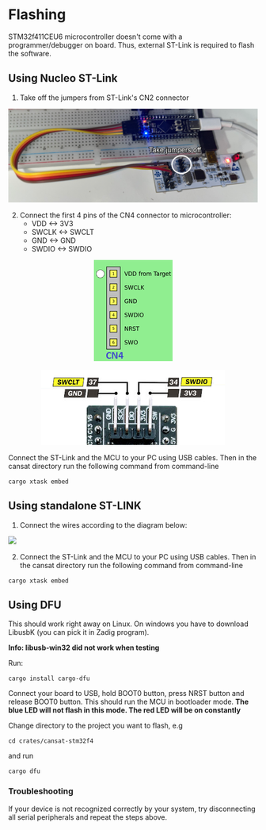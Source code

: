 # Flashing
STM32f411CEU6 microcontroller doesn't come with a programmer/debugger on board. Thus, external ST-Link is required to flash the software.

## Using Nucleo ST-Link
1. Take off the jumpers from ST-Link's CN2 connector

<p align="center">
<img src="assets/stlink-mcu.png">
</p>

2. Connect the first 4 pins of the CN4 connector to microcontroller:
    * VDD   <-> 3V3
    * SWCLK <-> SWCLT
    * GND   <-> GND
    * SWDIO <-> SWDIO

<p align="center">
<img src="assets/stlink-pinout.png">
</p>

<p align="center">
<img src="assets/mcu-stlink-pins.png">
</p>

Connect the ST-Link and the MCU to your PC using USB cables. Then in the cansat directory run the following command from command-line

```
cargo xtask embed
```

## Using standalone ST-LINK
1. Connect the wires according to the diagram below:
<p>
<img src="https://github.com/grupacosmo/cansat/assets/92270288/cedabacc-694a-4266-8d2e-87d94bb18612">
</p>

2. Connect the ST-Link and the MCU to your PC using USB cables. Then in the cansat directory run the following command from command-line

```
cargo xtask embed
```

## Using DFU
This should work right away on Linux.
On windows you have to download LibusbK (you can pick it in Zadig program).


**Info: libusb-win32 did not work when testing**

Run:
```
cargo install cargo-dfu
```
Connect your board to USB, hold BOOT0 button, press NRST button and release BOOT0 button. This should run the MCU in bootloader mode.
**The blue LED will not flash in this mode. The red LED will be on constantly**

Change directory to the project you want to flash, e.g
```
cd crates/cansat-stm32f4
```
and run 
```
cargo dfu
```

### Troubleshooting
If your device is not recognized correctly by your system, try disconnecting all serial peripherals and repeat the steps above.



